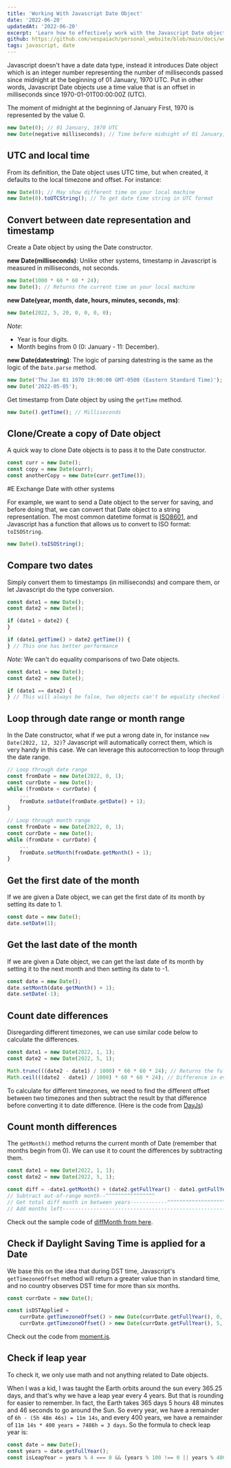 ```yaml
---
title: 'Working With Javascript Date Object'
date: '2022-06-20'
updatedAt: '2022-06-20'
excerpt: 'Learn how to effectively work with the Javascript Date object. This guide covers essential tips, examples, and best practices to simplify handling dates and times in your projects.'
github: https://github.com/vespaiach/personal_website/blob/main/docs/working-with-javascript-date-object.md
tags: javascript, date
---
```


Javascript doesn't have a date data type, instead it introduces Date object which is an integer number representing the number of milliseconds passed since midnight at the beginning of 01 January, 1970 UTC. Put in other words, Javascript Date objects use a time value that is an offset in milliseconds since 1970-01-01T00:00:00Z (UTC).

The moment of midnight at the beginning of January First, 1970 is represented by the value 0.

```javascript
new Date(0); // 01 January, 1970 UTC
new Date(negative milliseconds); // Time before midnight of 01 January, 1970 UTC
```

## UTC and local time

From its definition, the Date object uses UTC time, but when created, it defaults to the local timezone and offset. For instance:

```javascript
new Date(0); // May show different time on your local machine
new Date(0).toUTCString(); // To get date time string in UTC format
```

## Convert between date representation and timestamp

Create a Date object by using the Date constructor.

**new Date(milliseconds)**: Unlike other systems, timestamp in Javascript is measured in milliseconds, not seconds.

```javascript
new Date(1000 * 60 * 60 * 24);
new Date(); // Returns the current time on your local machine
```

**new Date(year, month, date, hours, minutes, seconds, ms)**:

```javascript
new Date(2022, 5, 20, 0, 0, 0, 0);
```

_Note_:

-   Year is four digits.
-   Month begins from 0 (0: January - 11: December).

**new Date(datestring)**: The logic of parsing datestring is the same as the logic of the `Date.parse` method.

```javascript
new Date('Thu Jan 01 1970 19:00:00 GMT-0500 (Eastern Standard Time)');
new Date('2022-05-05');
```

Get timestamp from Date object by using the `getTime` method.

```javascript
new Date().getTime(); // Milliseconds
```

## Clone/Create a copy of Date object

A quick way to clone Date objects is to pass it to the Date constructor.

```javascript
const curr = new Date();
const copy = new Date(curr);
const anotherCopy = new Date(curr.getTime());
```

#E Exchange Date with other systems

For example, we want to send a Date object to the server for saving, and before doing that, we can convert that Date object to a string representation. The most common datetime format is [ISO8601](https://en.wikipedia.org/wiki/ISO_8601), and Javascript has a function that allows us to convert to ISO format: `toISOString`.

```javascript
new Date().toISOString();
```

## Compare two dates

Simply convert them to timestamps (in milliseconds) and compare them, or let Javascript do the type conversion.

```javascript
const date1 = new Date();
const date2 = new Date();

if (date1 > date2) {
}

if (date1.getTime() > date2.getTime()) {
} // This one has better performance
```

_Note:_ We can't do equality comparisons of two Date objects.

```javascript
const date1 = new Date();
const date2 = new Date();

if (date1 == date2) {
} // This will always be false, two objects can't be equality checked like this
```

## Loop through date range or month range

In the Date constructor, what if we put a wrong date in, for instance `new Date(2022, 12, 32)`? Javascript will automatically correct them, which is very handy in this case. We can leverage this autocorrection to loop through the date range.

```javascript
// Loop through date range
const fromDate = new Date(2022, 0, 1);
const currDate = new Date();
while (fromDate < currDate) {
    ...
    fromDate.setDate(fromDate.getDate() + 1);
}
```

```javascript
// Loop through month range
const fromDate = new Date(2022, 0, 1);
const currDate = new Date();
while (fromDate < currDate) {
    ...
    fromDate.setMonth(fromDate.getMonth() + 1);
}
```

## Get the first date of the month

If we are given a Date object, we can get the first date of its month by setting its date to 1.

```javascript
const date = new Date();
date.setDate(1);
```

## Get the last date of the month

If we are given a Date object, we can get the last date of its month by setting it to the next month and then setting its date to -1.

```javascript
const date = new Date();
date.setMonth(date.getMonth() + 1);
date.setDate(-1);
```

## Count date differences

Disregarding different timezones, we can use similar code below to calculate the differences.

```javascript
const date1 = new Date(2022, 1, 1);
const date2 = new Date(2022, 5, 1);

Math.trunc(((date2 - date1) / 1000) * 60 * 60 * 24); // Returns the full-date differences in between
Math.ceil(((date2 - date1) / 1000) * 60 * 60 * 24); // Difference in every millisecond is counted as a date
```

To calculate for different timezones, we need to find the different offset between two timezones and then subtract the result by that difference before converting it to date difference. (Here is the code from [DayJs](https://github.com/iamkun/dayjs/blob/8e6d11d053393d97bee1ba411adb2d82de1a58c4/src/index.js#L317))

## Count month differences

The `getMonth()` method returns the current month of Date (remember that months begin from 0). We can use it to count the differences by subtracting them.

```javascript
const date1 = new Date(2022, 1, 1);
const date2 = new Date(2022, 5, 1);

const diff = -date1.getMonth() + (date2.getFullYear() - date1.getFullYear()) * 12 + date2.getMonth();
// Subtract out-of-range month--^^^^^^^^^^^^^^^^
// Get total diff month in between years------------^^^^^^^^^^^^^^^^^^^^^^^^^^^^^^^^^^^^^^^^^^
// Add months left------------------------------------------------------------------------------------^^^^^^^^^^^^^^^^^
```

Check out the sample code of [diffMonth from here](https://github.com/vespaiach/calendar-react/blob/main/src/utils.ts#L11).

## Check if Daylight Saving Time is applied for a Date

We base this on the idea that during DST time, Javascript's `getTimezoneOffset` method will return a greater value than in standard time, and no country observes DST time for more than six months.

```javascript
const currDate = new Date();

const isDSTApplied =
    currDate.getTimezoneOffset() > new Date(currDate.getFullYear(), 0, 1).getTimezoneOffset() ||
    currDate.getTimezoneOffset() > new Date(currDate.getFullYear(), 5, 1).getTimezoneOffset();
```

Check out the code from [moment.js](https://github.com/moment/moment/blob/e96809208c9d1b1bbe22d605e76985770024de42/src/lib/units/offset.js#L210).

## Check if leap year

To check it, we only use math and not anything related to Date objects.

When I was a kid, I was taught the Earth orbits around the sun every 365.25 days, and that's why we have a leap year every 4 years. But that is rounding for easier to remember. In fact, the Earth takes 365 days 5 hours 48 minutes and 46 seconds to go around the Sun. So every year, we have a remainder of `6h - (5h 48m 46s) = 11m 14s`, and every 400 years, we have a remainder of `11m 14s * 400 years = 7486h = 3 days`. So the formula to check leap year is:

```javascript
const date = new Date();
const years = date.getFullYear();
const isLeapYear = years % 4 === 0 && (years % 100 !== 0 || years % 400 === 0);
```

